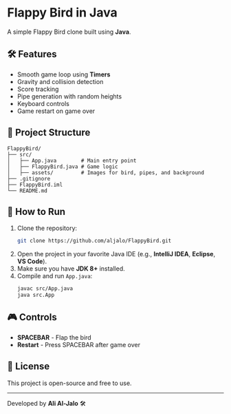 # Flappy Bird in Java

A simple Flappy Bird clone built using **Java**.

## 🛠 Features
- Smooth game loop using **Timers**
- Gravity and collision detection
- Score tracking
- Pipe generation with random heights
- Keyboard controls
- Game restart on game over

## 📂 Project Structure
```
FlappyBird/
├── src/
│   ├── App.java        # Main entry point
│   ├── FlappyBird.java # Game logic
│   ├── assets/         # Images for bird, pipes, and background
├── .gitignore
├── FlappyBird.iml
└── README.md
```

## 🚀 How to Run
1. Clone the repository:
   ```sh
   git clone https://github.com/aljalo/FlappyBird.git
   ```
2. Open the project in your favorite Java IDE (e.g., **IntelliJ IDEA**, **Eclipse**, **VS Code**).
3. Make sure you have **JDK 8+** installed.
4. Compile and run `App.java`:
   ```sh
   javac src/App.java
   java src.App
   ```

## 🎮 Controls
- **SPACEBAR** - Flap the bird
- **Restart** - Press SPACEBAR after game over


## 📜 License
This project is open-source and free to use.

---
Developed by **Ali Al-Jalo** 🛠️
